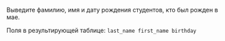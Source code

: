 Выведите фамилию, имя и дату рождения студентов, кто был рожден в мае.

Поля в результирующей таблице:
`last_name
first_name
birthday`